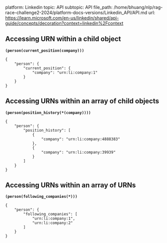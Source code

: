 platform: Linkedin
topic: API
subtopic: API
file_path: /home/bhuang/nlp/rag-race-challenge2-2024/platform-docs-versions/Linkedin_API/API.md
url: https://learn.microsoft.com/en-us/linkedin/shared/api-guide/concepts/decoration?context=linkedin%2Fcontext

## Accessing URN within a child object

**`(person(current_position(company)))`**

    {
        "person": {
            "current_position": {
                "company": "urn:li:company:1"
            }
        }
    }
    

## Accessing URNs within an array of child objects

**`(person(position_history(*(company))))`**

    {
        "person": {
            "position_history": [
                {
                    "company": "urn:li:company:4888383"
                },
                {
                    "company": "urn:li:company:39939"
                }
            ]
        }
    }
    

## Accessing URNs within an array of URNs

**`(person(following_companies(*)))`**

    {
        "person": {
            "following_companies": [
                "urn:li:company:1",
                "urn:li:company:2"
            ]
        }
    }